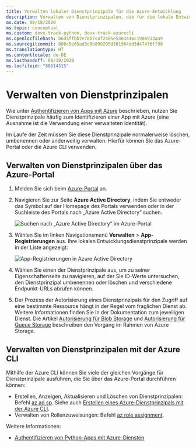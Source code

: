 ```yaml
---
title: Verwalten lokaler Dienstprinzipale für die Azure-Entwicklung
description: Verwalten von Dienstprinzipalen, die für die lokale Entwicklung mithilfe des Azure-Portals oder der Azure CLI erstellt werden.
ms.date: 08/18/2020
ms.topic: conceptual
ms.custom: devx-track-python, devx-track-azurecli
ms.openlocfilehash: b6d3ffbb7e78b7c4f2405e5363446c1906913aa9
ms.sourcegitcommit: 800c5e05ad3c0b899295d381964dd3d47436ff90
ms.translationtype: HT
ms.contentlocale: de-DE
ms.lasthandoff: 08/19/2020
ms.locfileid: "88614515"
---
```

# <a name="how-to-manage-service-principals"></a>Verwalten von Dienstprinzipalen

Wie unter [Authentifizieren von Apps mit Azure](azure-sdk-authenticate.md) beschrieben, nutzen Sie Dienstprinzipale häufig zum Identifizieren einer App mit Azure (eine Ausnahme ist die Verwendung einer verwalteten Identität).

Im Laufe der Zeit müssen Sie diese Dienstprinzipale normalerweise löschen, umbenennen oder anderweitig verwalten. Hierfür können Sie das Azure-Portal oder die Azure CLI verwenden.

## <a name="manage-service-principals-using-the-azure-portal"></a>Verwalten von Dienstprinzipalen über das Azure-Portal

1. Melden Sie sich beim [Azure-Portal](https://portal.azure.com) an.

1. Navigieren Sie zur Seite **Azure Active Directory**, indem Sie entweder das Symbol auf der Homepage des Portals verwenden oder in der Suchleiste des Portals nach „Azure Active Directory“ suchen.

    ![Suchen nach „Azure Active Directory“ im Azure-Portal](media/how-to-manage-service-principals/azure-ad-portal-search.png)

1. Wählen Sie im linken Navigationsmenü **Verwalten** > **App-Registrierungen** aus. Ihre lokalen Entwicklungsdienstprinzipale werden in der Liste angezeigt:

    ![App-Registrierungen in Azure Active Directory](media/how-to-manage-service-principals/azure-ad-app-registrations.png)

1. Wählen Sie einen der Dienstprinzipale aus, um zu seiner Eigenschaftenseite zu navigieren, auf der Sie ID-Werte untersuchen, den Dienstprinzipal umbenennen oder löschen und verschiedene Endpunkt-URLs abrufen können.

1. Der Prozess der Autorisierung eines Dienstprinzipals für den Zugriff auf eine bestimmte Ressource hängt in der Regel vom fraglichen Dienst ab. Weitere Informationen finden Sie in der Dokumentation zum jeweiligen Dienst. Die Artikel [Autorisierung für Blob Storage](/azure/storage/common/storage-auth-aad-rbac-portal) und [Autorisierung für Queue Storage](/azure/storage/common/storage-auth-aad-rbac-portal) beschreiben den Vorgang im Rahmen von Azure Storage.

## <a name="manage-service-principals-using-the-azure-cli"></a>Verwalten von Dienstprinzipalen mit der Azure CLI

Mithilfe der Azure CLI können Sie viele der gleichen Vorgänge für Dienstprinzipale ausführen, die Sie über das Azure-Portal durchführen können:

- Erstellen, Anzeigen, Aktualisieren und Löschen von Dienstprinzipalen: Befehl [az ad sp](/cli/azure/ad/sp?view=azure-cli-latest). Siehe auch [Erstellen eines Azure-Dienstprinzipals mit der Azure CLI](/cli/azure/create-an-azure-service-principal-azure-cli?view=azure-cli-latest).
- Verwalten von Rollenzuweisungen: Befehl [az role assignment](/cli/azure/role/assignment?view=azure-cli-latest).

Weitere Informationen:

- [Authentifizieren von Python-Apps mit Azure-Diensten](azure-sdk-authenticate.md)
